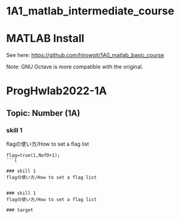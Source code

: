 # 1A1_matlab_intermediate_course

 
# MATLAB Install
See here:
https://github.com/hirowgit/1A0_matlab_basic_course

Note: GNU Octave is more compatible with the original.  
  
# ProgHwlab2022-1A 
## Topic: Number (1A) 
### skill 1
flagの使い方/How to set a flag list

 ```html:skill 1
 flag=true(1,NofD+1);
```(
  
### skill 1
flagの使い方/How to set a flag list

  
### skill 1
flagの使い方/How to set a flag list

### target



